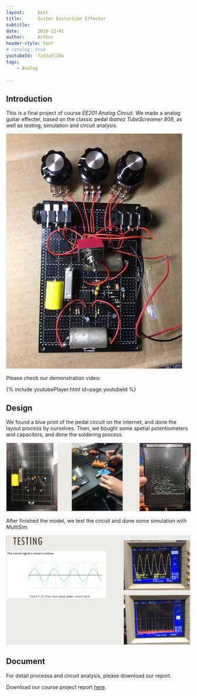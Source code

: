 ```yaml
---
layout:     post
title:      Guitar Distortion Effecter  
subtitle:   
date:       2016-12-01
author:     Arthur
header-style: text
# catalog: true
youtubeId: -7id3uEl28w
tags:
    - Analog

---
```


## Introduction

This is a final project of course *EE201 Analog Circuit*. We made a analog guitar effecter, based on the classic pedal *Ibanez TubeScreamer 808*, as well as testing, simulation and circuit analysis.

![](/img/in-post/post-effecter.jpg)

Please check our demonstration video:

{% include youtubePlayer.html id=page.youtubeId %}



## Design

We found a blue print of the pedal circuit on the internet, and done the layout process by ourselves. Then, we bought some spetial potentiometers and capacitors, and done the soldering process.

![](/img/in-post/post-effecter-solder.png)

After finished the model, we test the circuit and done some simulation with *MultiSim*.

![](/img/in-post/post-effecter-testing.png)


## Document

For detail processa and circuit analysis, please download our report.

Download our course project report [here](https://drive.google.com/open?id=1Am906UoPnU-6uEfWeS5mg9KIk1Ek7i2C).